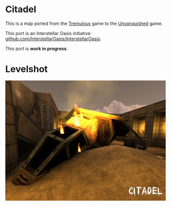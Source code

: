 Citadel
=======

This is a map ported from the [Tremulous](https://tremulous.net) game to the [Unvanquished](https://unvanquished.net) game.

This port is an Interstellar Oasis initiative: [github.com/InterstellarOasis/InterstellarOasis](https://github.com/InterstellarOasis/InterstellarOasis).

This port is **work in progress**.


# Levelshot

![Levelshot](meta/citadel/citadel.jpg)
